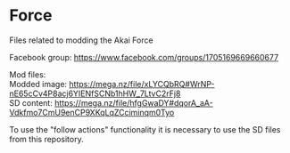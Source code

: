 # Force
Files related to modding the Akai Force

Facebook group: https://www.facebook.com/groups/1705169669660677

Mod files:<br>
  Modded image: https://mega.nz/file/xLYCQbRQ#WrNP-nE65cCv4P8acj6YIENfSCNb1hHW_7LtvC2rFj8 <br>
  SD content: https://mega.nz/file/hfgGwaDY#dqorA_aA-Vdkfmo7CmU9enCP9XKqLqZCciminqm0Tyo <br>

To use the "follow actions" functionality it is necessary to use the SD files from this repository.

